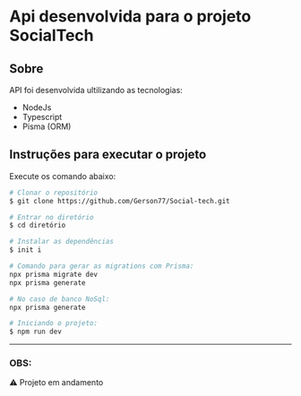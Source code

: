 # Api desenvolvida para o projeto SocialTech

## **Sobre**

API foi desenvolvida ultilizando as tecnologias:

- NodeJs
- Typescript
- Pisma (ORM)

## **Instruções para executar o projeto** 

Execute os comando abaixo:
```bash
# Clonar o repositório
$ git clone https://github.com/Gerson77/Social-tech.git

# Entrar no diretório
$ cd diretório

# Instalar as dependências
$ init i

# Comando para gerar as migrations com Prisma:
npx prisma migrate dev
npx prisma generate

# No caso de banco NoSql:
npx prisma generate

# Iniciando o projeto:
$ npm run dev
```
---

### **OBS**: 

:warning: Projeto em andamento 
